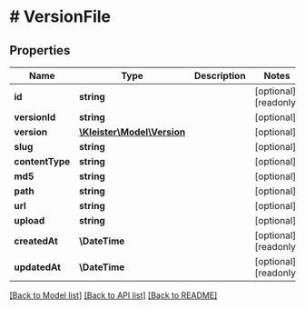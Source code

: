 # # VersionFile

## Properties

Name | Type | Description | Notes
------------ | ------------- | ------------- | -------------
**id** | **string** |  | [optional] [readonly]
**versionId** | **string** |  | [optional]
**version** | [**\Kleister\Model\Version**](Version.md) |  | [optional]
**slug** | **string** |  | [optional]
**contentType** | **string** |  | [optional]
**md5** | **string** |  | [optional]
**path** | **string** |  | [optional]
**url** | **string** |  | [optional]
**upload** | **string** |  | [optional]
**createdAt** | **\DateTime** |  | [optional] [readonly]
**updatedAt** | **\DateTime** |  | [optional] [readonly]

[[Back to Model list]](../../README.md#models) [[Back to API list]](../../README.md#endpoints) [[Back to README]](../../README.md)
